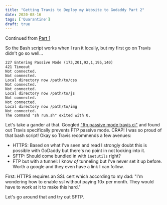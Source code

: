 ```yaml
---
title: "Getting Travis to Deploy my Website to Godaddy Part 2"
date: 2020-08-16
tags: ['Quarantine']
draft: true
---
```


Continued from [Part 1](/trips/quarantine/personal-website-deployment)

So the Bash script works when I run it locally, but my first go on Travis didn't go so well...

```
227 Entering Passive Mode (173,201,92,1,195,140)
421 Timeout
Not connected.
Not connected.
Local directory now /path/to/css
Not connected.
Not connected.
Local directory now /path/to/js
Not connected.
Not connected.
Local directory now /path/to/img
Not connected.
The command "sh run.sh" exited with 0.
```

Let's take a gander at that. Googled ["ftp passive mode travis ci"](https://blog.travis-ci.com/2018-07-23-the-tale-of-ftp-at-travis-ci) and found out Travis specifically prevents FTP passive mode. CRAP! I was so proud of that bash script! Okay so Travis recommends a few avenues:
- HTTPS: Based on what I've seen and read I strongly doubt this is possible with GoDaddy but there's no point in not looking into it.
-  SFTP: Should come bundled in with `inetutils` right?
- FTP but with a tunnel: I know *of* tunneling but I've never set it up before. Worth a google and they even have a link I can follow.

First: HTTPS requires an SSL cert which according to my dad: "I'm wondering how to enable ssl without paying 10x per month. They would have to work at it to make this hard."

Let's go around that and try out SFTP.
